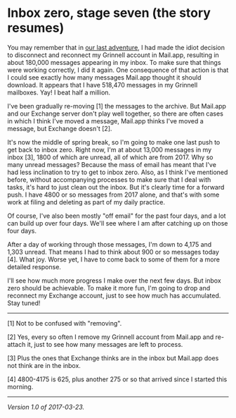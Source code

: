 Inbox zero, stage seven (the story resumes)
===========================================

You may remember that in [our last adventure](inbox-zero-06), I had made
the idiot decision to disconnect and reconnect my Grinnell account in
Mail.app, resulting in about 180,000 messages appearing in my inbox.
To make sure that things were working correctly, I did it again.  One
consequence of that action is that I could see exactly how many messages
Mail.app thought it should download.  It appears that I have 518,470 
messages in my Grinnell mailboxes.  Yay!  I beat half a million.

I've been gradually re-moving [1] the messages to the archive.  But
Mail.app and our Exchange server don't play well together, so there
are often cases in which I think I've moved a message, Mail.app thinks
I've moved a message, but Exchange doesn't [2].

It's now the middle of spring break, so I'm going to make one last push
to get back to inbox zero.  Right now, I'm at about 13,000 messages in
my inbox [3], 1800 of which are unread, all of which are from 2017.  Why 
so many unread messages?  Because the mass of email has meant that I've
had less inclination to try to get to inbox zero.  Also, as I think I've
mentioned before, without accompanying processes to make sure that I
deal with tasks, it's hard to just clean out the inbox.  But it's clearly
time for a forward push.  I have 4800 or so messages from 2017 alone, and
that's with some work at filing and deleting as part of my daily practice.

Of course, I've also been mostly "off email" for the past four days, and
a lot can build up over four days.  We'll see where I am after catching
up on those four days.  

After a day of working through those messages, I'm down to 4,175 and
1,303 unread.   That means I had to think about 900 or so messages today
[4].  What joy.  Worse yet, I have to come back to some of them for a more
detailed response.

I'll see how much more progress I make over the next few days.  But inbox
zero should be achievable.  To make it more fun, I'm going to drop and
reconnect my Exchange account, just to see how much has accumulated.
Stay tuned!

---

[1] Not to be confused with "removing".

[2] Yes, every so often I remove my Grinnell account from Mail.app and
re-attach it, just to see how many messages are left to process.

[3] Plus the ones that Exchange thinks are in the inbox but Mail.app does
not think are in the inbox.

[4] 4800-4175 is 625, plus another 275 or so that arrived since I started
this morning.

---

*Version 1.0 of 2017-03-23.*
